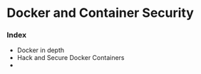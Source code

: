 # Docker and Container Security

### Index
- Docker in depth
- Hack and Secure Docker Containers
- 
